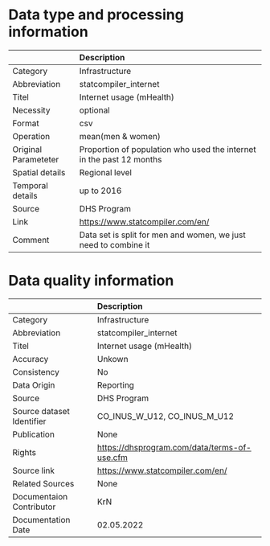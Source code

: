 # Data type and processing information 
|                      | Description                                                          |
|:---------------------|:---------------------------------------------------------------------|
| Category             | Infrastructure                                                       |
| Abbreviation         | statcompiler_internet                                                |
| Titel                | Internet usage (mHealth)                                             |
| Necessity            | optional                                                             |
| Format               | csv                                                                  |
| Operation            | mean(men & women)                                                    |
| Original Parameteter | Proportion of population who used the internet in the past 12 months |
| Spatial details      | Regional level                                                       |
| Temporal details     | up to 2016                                                           |
| Source               | DHS Program                                                          |
| Link                 | https://www.statcompiler.com/en/                                     |
| Comment              | Data set is split for men and women, we just need to combine it      |
# Data quality information 
|                           | Description                                  |
|:--------------------------|:---------------------------------------------|
| Category                  | Infrastructure                               |
| Abbreviation              | statcompiler_internet                        |
| Titel                     | Internet usage (mHealth)                     |
| Accuracy                  | Unkown                                       |
| Consistency               | No                                           |
| Data Origin               | Reporting                                    |
| Source                    | DHS Program                                  |
| Source dataset Identifier | CO_INUS_W_U12, CO_INUS_M_U12                 |
| Publication               | None                                         |
| Rights                    | https://dhsprogram.com/data/terms-of-use.cfm |
| Source link               | https://www.statcompiler.com/en/             |
| Related Sources           | None                                         |
| Documentaion Contributor  | KrN                                          |
| Documentation Date        | 02.05.2022                                   |